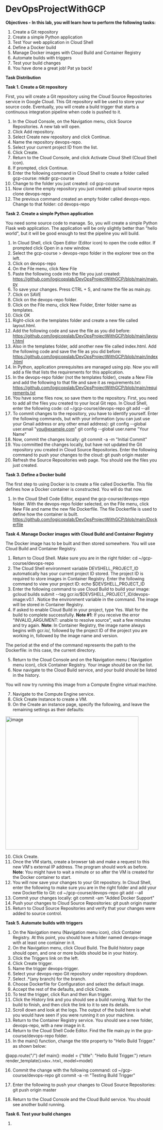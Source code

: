 # DevOpsProjectWithGCP

**Objectives - In this lab, you will learn how to perform the following tasks:**

1) Create a Git repository
2) Create a simple Python application
3) Test Your web application in Cloud Shell
4) Define a Docker build
5) Manage Docker images with Cloud Build and Container Registry
6) Automate builds with triggers
7) Test your build changes
8) You have done a great job! Pat ya back!

**Task Distribution**

**Task 1. Create a Git repository**

First, you will create a Git repository using the Cloud Source Repositories service in Google Cloud. This Git repository will be used to store your source code. Eventually, you will create a build trigger that starts a continuous integration pipeline when code is pushed to it.

1) In the Cloud Console, on the Navigation menu, click Source Repositories. A new tab will open.
2) Click Add repository.
3) Select Create new repository and click Continue.
4) Name the repository devops-repo.
5) Select your current project ID from the list.
6) Click Create.
7) Return to the Cloud Console, and click Activate Cloud Shell (Cloud Shell icon).
8) If prompted, click Continue.
9) Enter the following command in Cloud Shell to create a folder called gcp-course:
mkdir gcp-course
10) Change to the folder you just created:
cd gcp-course
11) Now clone the empty repository you just created:
gcloud source repos clone devops-repo
12) The previous command created an empty folder called devops-repo. Change to that folder:
cd devops-repo

**Task 2. Create a simple Python application**

You need some source code to manage. So, you will create a simple Python Flask web application. The application will be only slightly better than "hello world", but it will be good enough to test the pipeline you will build.

1) In Cloud Shell, click Open Editor (Editor icon) to open the code editor. If prompted click Open in a new window.
2) Select the gcp-course > devops-repo folder in the explorer tree on the left.
3) Click on devops-repo
4) On the File menu, click New File
5) Paste the following code into the file you just created:
https://github.com/logicopslab/DevOpsProjectWithGCP/blob/main/main.py
6) To save your changes. Press CTRL + S, and name the file as main.py.
7) Click on SAVE
8) Click on the devops-repo folder.
9) Click on the File menu, click New Folder, Enter folder name as templates.
10) Click OK
11) Right-click on the templates folder and create a new file called layout.html.
12) Add the following code and save the file as you did before:
https://github.com/logicopslab/DevOpsProjectWithGCP/blob/main/layout.html
13) Also in the templates folder, add another new file called index.html. Add the following code and save the file as you did before:
https://github.com/logicopslab/DevOpsProjectWithGCP/blob/main/index.html
14) In Python, application prerequisites are managed using pip. Now you will add a file that lists the requirements for this application.
15) In the devops-repo folder (not the templates folder), create a New File and add the following to that file and save it as requirements.txt:
https://github.com/logicopslab/DevOpsProjectWithGCP/blob/main/requirements.txt
16) You have some files now, so save them to the repository. First, you need to add all the files you created to your local Git repo. In Cloud Shell, enter the following code:
cd ~/gcp-course/devops-repo
git add --all
17) To commit changes to the repository, you have to identify yourself. Enter the following commands, but with your information (you can just use your Gmail address or any other email address):
git config --global user.email "you@example.com"
git config --global user.name "Your Name"
18) Now, commit the changes locally:
git commit -a -m "Initial Commit"
19) You committed the changes locally, but have not updated the Git repository you created in Cloud Source Repositories. Enter the following command to push your changes to the cloud:
git push origin master
20) Refresh the Source Repositories web page. You should see the files you just created.

**Task 3. Define a Docker build**

The first step to using Docker is to create a file called Dockerfile. This file defines how a Docker container is constructed. You will do that now.

1) In the Cloud Shell Code Editor, expand the gcp-course/devops-repo folder. With the devops-repo folder selected, on the File menu, click New File and name the new file Dockerfile.
The file Dockerfile is used to define how the container is built.
https://github.com/logicopslab/DevOpsProjectWithGCP/blob/main/Dockerfile

**Task 4. Manage Docker images with Cloud Build and Container Registry**

The Docker image has to be built and then stored somewhere. You will use Cloud Build and Container Registry.

1) Return to Cloud Shell. Make sure you are in the right folder:
cd ~/gcp-course/devops-repo
2) The Cloud Shell environment variable DEVSHELL_PROJECT_ID automatically has your current project ID stored. The project ID is required to store images in Container Registry. Enter the following command to view your project ID:
echo $DEVSHELL_PROJECT_ID
3) Enter the following command to use Cloud Build to build your image:
gcloud builds submit --tag gcr.io/$DEVSHELL_PROJECT_ID/devops-image:v0.1 .
Notice the environment variable in the command. The image will be stored in Container Registry.
4) If asked to enable Cloud Build in your project, type Yes. Wait for the build to complete successfully.
**Note #1**: If you receive the error "INVALID_ARGUMENT: unable to resolve source", wait a few minutes and try again.
**Note**: In Container Registry, the image name always begins with gcr.io/, followed by the project ID of the project you are working in, followed by the image name and version.

The period at the end of the command represents the path to the Dockerfile: in this case, the current directory.

5) Return to the Cloud Console and on the Navigation menu ( Navigation menu icon), click Container Registry. Your image should be on the list.
6) Now navigate to the Cloud Build service, and your build should be listed in the history.

You will now try running this image from a Compute Engine virtual machine.

7) Navigate to the Compute Engine service.
8) Click Create Instance to create a VM.
9) On the Create an instance page, specify the following, and leave the remaining settings as their defaults:
<img width="438" alt="image" src="https://github.com/logicopslab/DevOpsProjectWithGCP/assets/82759985/5cbedb42-bfdf-42fb-a7da-ca7298a69caf">

10) Click Create.
11) Once the VM starts, create a browser tab and make a request to this new VM's external IP address. The program should work as before.
**Note**: You might have to wait a minute or so after the VM is created for the Docker container to start.
12) You will now save your changes to your Git repository. In Cloud Shell, enter the following to make sure you are in the right folder and add your new Dockerfile to Git:
cd ~/gcp-course/devops-repo
git add --all
13) Commit your changes locally:
git commit -am "Added Docker Support"
14) Push your changes to Cloud Source Repositories:
git push origin master
15) Return to Cloud Source Repositories and verify that your changes were added to source control.

**Task 5. Automate builds with triggers**

1) On the Navigation menu (Navigation menu icon), click Container Registry. At this point, you should have a folder named devops-image with at least one container in it.
2) On the Navigation menu, click Cloud Build. The Build history page should open, and one or more builds should be in your history.
3) Click the Triggers link on the left.
4) Click Create trigger.
5) Name the trigger devops-trigger.
6) Select your devops-repo Git repository under repository dropdown.
7) Select .*(any branch) for the branch.
8) Choose Dockerfile for Configuration and select the default image.
9) Accept the rest of the defaults, and click Create.
10) To test the trigger, click Run and then Run trigger.
11) Click the History link and you should see a build running. Wait for the build to finish, and then click the link to it to see its details.
12) Scroll down and look at the logs. The output of the build here is what you would have seen if you were running it on your machine.
13) Return to the Container Registry service. You should see a new folder, devops-repo, with a new image in it.
14) Return to the Cloud Shell Code Editor. Find the file main.py in the gcp-course/devops-repo folder.
15) In the main() function, change the title property to "Hello Build Trigger." as shown below:

@app.route("/")
def main():
    model = {"title":  "Hello Build Trigger."}
    return render_template(`index.html`, model=model)

16) Commit the change with the following command:
cd ~/gcp-course/devops-repo
git commit -a -m "Testing Build Trigger"

17) Enter the following to push your changes to Cloud Source Repositories:
git push origin master
18) Return to the Cloud Console and the Cloud Build service. You should see another build running.

**Task 6. Test your build changes**

1) 
